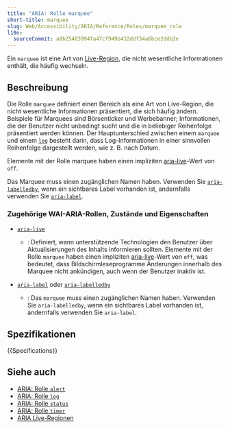 ```yaml
---
title: "ARIA: Rolle marquee"
short-title: marquee
slug: Web/Accessibility/ARIA/Reference/Roles/marquee_role
l10n:
  sourceCommit: a8b25483994fa47cf949b432ddf34a6bce2ddb2e
---
```


Ein `marquee` ist eine Art von [Live-Region](/de/docs/Web/Accessibility/ARIA/Guides/Live_regions), die nicht wesentliche Informationen enthält, die häufig wechseln.

## Beschreibung

Die Rolle `marquee` definiert einen Bereich als eine Art von Live-Region, die nicht wesentliche Informationen präsentiert, die sich häufig ändern. Beispiele für Marquees sind Börsenticker und Werbebanner; Informationen, die der Benutzer nicht unbedingt sucht und die in beliebiger Reihenfolge präsentiert werden können. Der Hauptunterschied zwischen einem `marquee` und einem [`log`](/de/docs/Web/Accessibility/ARIA/Reference/Roles/log_role) besteht darin, dass Log-Informationen in einer sinnvollen Reihenfolge dargestellt werden, wie z. B. nach Datum.

Elemente mit der Rolle marquee haben einen impliziten [aria-live](/de/docs/Web/Accessibility/ARIA/Guides/Live_regions)-Wert von `off`.

Das Marquee muss einen zugänglichen Namen haben. Verwenden Sie [`aria-labelledby`](/de/docs/Web/Accessibility/ARIA/Reference/Attributes/aria-labelledby), wenn ein sichtbares Label vorhanden ist, andernfalls verwenden Sie [`aria-label`](/de/docs/Web/Accessibility/ARIA/Reference/Attributes/aria-label).

### Zugehörige WAI-ARIA-Rollen, Zustände und Eigenschaften

- [`aria-live`](/de/docs/Web/Accessibility/ARIA/Reference/Attributes/aria-live)

  - : Definiert, wann unterstützende Technologien den Benutzer über Aktualisierungen des Inhalts informieren sollten. Elemente mit der Rolle `marquee` haben einen impliziten [aria-live](https://www.w3.org/TR/wai-aria-1.1/#aria-live)-Wert von `off`, was bedeutet, dass Bildschirmleseprogramme Änderungen innerhalb des Marquee nicht ankündigen, auch wenn der Benutzer inaktiv ist.

- [`aria-label`](/de/docs/Web/Accessibility/ARIA/Reference/Attributes/aria-label) oder [`aria-labelledby`](/de/docs/Web/Accessibility/ARIA/Reference/Attributes/aria-labelledby)

  - : Das `marquee` muss einen zugänglichen Namen haben. Verwenden Sie `aria-labelledby`, wenn ein sichtbares Label vorhanden ist, andernfalls verwenden Sie `aria-label`.

## Spezifikationen

{{Specifications}}

## Siehe auch

- [ARIA: Rolle `alert`](/de/docs/Web/Accessibility/ARIA/Reference/Roles/alert_role)
- [ARIA: Rolle `log`](/de/docs/Web/Accessibility/ARIA/Reference/Roles/log_role)
- [ARIA: Rolle `status`](/de/docs/Web/Accessibility/ARIA/Reference/Roles/status_role)
- [ARIA: Rolle `timer`](/de/docs/Web/Accessibility/ARIA/Reference/Roles/timer_role)
- [ARIA Live-Regionen](/de/docs/Web/Accessibility/ARIA/Guides/Live_regions)

